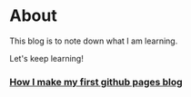 # About
This blog is to note down what I am learning.

Let's keep learning!


### [How I make my first github pages blog](create_github_page)
